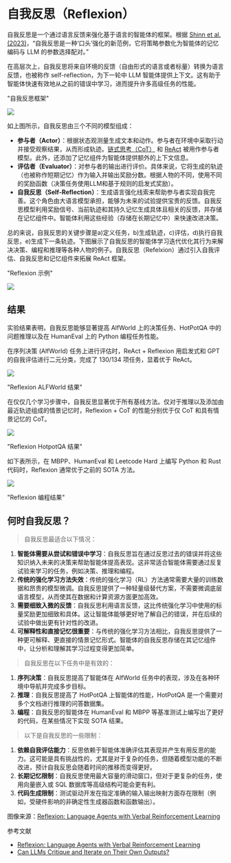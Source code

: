 # 自我反思（Reflexion）

自我反思是一个通过语言反馈来强化基于语言的智能体的框架。根据 [Shinn et al. (2023)](https://arxiv.org/pdf/2303.11366.pdf)，“自我反思是一种‘口头’强化的新范例，它将策略参数化为智能体的记忆编码与 LLM 的参数选择配对。”

在高层次上，自我反思将来自环境的反馈（自由形式的语言或者标量）转换为语言反馈，也被称作 self-reflection，为下一轮中 LLM 智能体提供上下文。这有助于智能体快速有效地从之前的错误中学习，进而提升许多高级任务的性能。

"自我反思框架"

<img src="https://www.promptingguide.ai/_next/image?url=%2F_next%2Fstatic%2Fmedia%2Freflexion.1053729e.png&w=1080&q=75">

如上图所示，自我反思由三个不同的模型组成：

- **参与者（Actor）**：根据状态观测量生成文本和动作。参与者在环境中采取行动并接受观察结果，从而形成轨迹。[链式思考（CoT）](https://www.promptingguide.ai/techniques/cot) 和 [ReAct](https://www.promptingguide.ai/techniques/react) 被用作参与者模型。此外，还添加了记忆组件为智能体提供额外的上下文信息。
- **评估者（Evaluator）**：对参与者的输出进行评价。具体来说，它将生成的轨迹（也被称作短期记忆）作为输入并输出奖励分数。根据人物的不同，使用不同的奖励函数（决策任务使用LLM和基于规则的启发式奖励）。
- **自我反思（Self-Reflection）**：生成语言强化线索来帮助参与者实现自我完善。这个角色由大语言模型承担，能够为未来的试验提供宝贵的反馈。自我反思模型利用奖励信号、当前轨迹和其持久记忆生成具体且相关的反馈，并存储在记忆组件中。智能体利用这些经验（存储在长期记忆中）来快速改进决策。

总的来说，自我反思的关键步骤是a)定义任务，b)生成轨迹，c)评估，d)执行自我反思，e)生成下一条轨迹。下图展示了自我反思的智能体学习迭代优化其行为来解决决策、编程和推理等各种人物的例子。自我反思（Refelxion）通过引入自我评估、自我反思和记忆组件来拓展 ReAct 框架。

"Reflexion 示例"

<img src="https://www.promptingguide.ai/_next/image?url=%2F_next%2Fstatic%2Fmedia%2Freflexion-examples.7558c279.png&w=1920&q=75">

## 结果

实验结果表明，自我反思能够显著提高 AlfWorld 上的决策任务、HotPotQA 中的问题推理以及在 HumanEval 上的 Python 编程任务性能。

在序列决策 (AlfWorld) 任务上进行评估时，ReAct + Reflexion 用启发式和 GPT 的自我评估进行二元分类，完成了 130/134 项任务，显着优于 ReAct。

<img src="https://www.promptingguide.ai/_next/image?url=%2F_next%2Fstatic%2Fmedia%2Freflexion-alfworld.54c4ce9c.png&w=1080&q=75">

"Reflexion ALFWorld 结果"

在仅仅几个学习步骤中，自我反思显著优于所有基线方法。仅对于推理以及添加由最近轨迹组成的情景记忆时，Reflexion + CoT 的性能分别优于仅 CoT 和具有情景记忆的 CoT。

<img src="https://www.promptingguide.ai/_next/image?url=%2F_next%2Fstatic%2Fmedia%2Freflexion-hotpotqa.2753b155.png&w=1080&q=75">

"Reflexion HotpotQA 结果"

如下表所示，在 MBPP、HumanEval 和 Leetcode Hard 上编写 Python 和 Rust 代码时，Reflexion 通常优于之前的 SOTA 方法。

<img src="https://www.promptingguide.ai/_next/image?url=%2F_next%2Fstatic%2Fmedia%2Freflexion-programming.56effd6a.png&w=1080&q=75">

"Reflexion 编程结果"

## 何时自我反思？

> 自我反思最适合以下情况：

1. **智能体需要从尝试和错误中学习**：自我反思旨在通过反思过去的错误并将这些知识纳入未来的决策来帮助智能体提高表现。这非常适合智能体需要通过反复试验来学习的任务，例如决策、推理和编程。
2. **传统的强化学习方法失效**：传统的强化学习（RL）方法通常需要大量的训练数据和昂贵的模型微调。自我反思提供了一种轻量级替代方案，不需要微调底层语言模型，从而使其在数据和计算资源方面更加高效。
3. **需要细致入微的反馈**：自我反思利用语言反馈，这比传统强化学习中使用的标量奖励更加细致和具体。这让智能体能够更好地了解自己的错误，并在后续的试验中做出更有针对性的改进。
4. **可解释性和直接记忆很重要**：与传统的强化学习方法相比，自我反思提供了一种更可解释、更直接的情景记忆形式。智能体的自我反思存储在其记忆组件中，让分析和理解其学习过程变得更加简单。

> 自我反思在以下任务中是有效的：

1. **序列决策**：自我反思提高了智能体在 AlfWorld 任务中的表现，涉及在各种环境中导航并完成多步目标。
2. **推理**：自我反思提高了 HotPotQA 上智能体的性能，HotPotQA 是一个需要对多个文档进行推理的问答数据集。
3. **编程**：自我反思的智能体在 HumanEval 和 MBPP 等基准测试上编写出了更好的代码，在某些情况下实现 SOTA 结果。

> 以下是自我反思的一些限制：

1. **依赖自我评估能力**：反思依赖于智能体准确评估其表现并产生有用反思的能力。这可能是具有挑战性的，尤其是对于复杂的任务，但随着模型功能的不断改进，预计自我反思会随着时间的推移而变得更好。
2. **长期记忆限制**：自我反思使用最大容量的滑动窗口，但对于更复杂的任务，使用向量嵌入或 SQL 数据库等高级结构可能会更有利。
3. **代码生成限制**：测试驱动开发在指定准确的输入输出映射方面存在限制（例如，受硬件影响的非确定性生成器函数和函数输出）。

图像来源：[Reflexion: Language Agents with Verbal Reinforcement Learning](https://arxiv.org/pdf/2303.11366.pdf)

参考文献
- [Reflexion: Language Agents with Verbal Reinforcement Learning](https://arxiv.org/pdf/2303.11366.pdf)
- [Can LLMs Critique and Iterate on Their Own Outputs?](https://evjang.com/2023/03/26/self-reflection.html)
